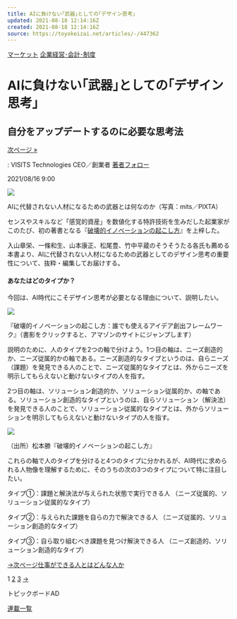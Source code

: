```yaml
---
title: AIに負けない｢武器｣としての｢デザイン思考｣
updated: 2021-08-18 12:14:16Z
created: 2021-08-18 12:14:16Z
source: https://toyokeizai.net/articles/-/447362
---
```


[マーケット](https://toyokeizai.net/list/genre/market)
[企業経営･会計･制度](https://toyokeizai.net/category/kaikei)

# AIに負けない｢武器｣としての｢デザイン思考｣

## 自分をアップデートするのに必要な思考法

 [次ページ »](https://toyokeizai.net/articles/-/447362?page=2)

  : VISITS Technologies CEO／創業者    [著者フォロー](https://id.toyokeizai.net/fm/?author_id=3341&author_name=%E6%9D%BE%E6%9C%AC+%E5%8B%9D&referer=%2Farticles%2F-%2F447362)

2021/08/16 9:00

![](https://tk.ismcdn.jp/mwimgs/d/7/1140/img_d74461d0d31d1da297acdc32d2fe9bc0175290.jpg)

AIに代替されない人材になるための武器とは何なのか（写真：mits／PIXTA）

センスやスキルなど「感覚的資産」を数値化する特許技術を生みだした起業家がこのたび、初の著書となる『[破壊的イノベーションの起こし方](https://www.amazon.co.jp/o/ASIN/4492522352/toyokeizaia-22?p=tk)』を上梓した。

入山章栄、一條和生、山本康正、松尾豊、竹中平蔵のそうそうたる各氏も薦める本書より、AIに代替されない人材になるための武器としてのデザイン思考の重要性について、抜粋・編集してお届けする。

#### あなたはどのタイプか？

今回は、AI時代にこそデザイン思考が必要となる理由について、説明したい。

[![](https://tk.ismcdn.jp/mwimgs/0/0/360/img_00c526234af799fd6db1c1b6c9217e79136144.jpg)](https://www.amazon.co.jp/o/ASIN/4492522352/toyokeizaia-22?p=tk)

『破壊的イノベーションの起こし方：誰でも使えるアイデア創出フレームワーク』（書影をクリックすると、アマゾンのサイトにジャンプします）

説明のために、人のタイプを2つの軸で分けよう。1つ目の軸は、ニーズ創造的か、ニーズ従属的かの軸である。ニーズ創造的なタイプというのは、自らニーズ（課題）を発見できる人のことで、ニーズ従属的なタイプとは、外からニーズを明示してもらえないと動けないタイプの人を指す。

2つ目の軸は、ソリューション創造的か、ソリューション従属的か、の軸である。ソリューション創造的なタイプというのは、自らソリューション（解決法）を発見できる人のことで、ソリューション従属的なタイプとは、外からソリューションを明示してもらえないと動けないタイプの人を指す。

![](https://tk.ismcdn.jp/mwimgs/7/4/1040/img_74aeb799e57f3e8a9ca96b4d0cea2cc864137.jpg)

（出所）松本勝『破壊的イノベーションの起こし方』

これらの軸で人のタイプを分けると4つのタイプに分かれるが、AI時代に求められる人物像を理解するために、そのうちの次の3つのタイプについて特に注目したい。

タイプ①：課題と解決法が与えられた状態で実行できる人
（ニーズ従属的、ソリューション従属的なタイプ）

タイプ②：与えられた課題を自らの力で解決できる人
（ニーズ従属的、ソリューション創造的なタイプ）

タイプ③：自ら取り組むべき課題を見つけ解決できる人
（ニーズ創造的、ソリューション創造的なタイプ）

[→次ページ仕事ができる人とはどんな人か](https://toyokeizai.net/articles/-/447362?page=2)

 1  [2](https://toyokeizai.net/articles/-/447362?page=2)  [3](https://toyokeizai.net/articles/-/447362?page=3)  [→](https://toyokeizai.net/articles/-/447362?page=2)

トピックボードAD

[連載一覧](https://toyokeizai.net/list/columns)